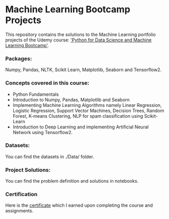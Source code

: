 # Machine Learning Bootcamp Projects 
This repository contains the solutions to the Machine Learning portfolio projects of the Udemy course: ['Python for Data Science and Machine Learning Bootcamp'](https://www.udemy.com/course/python-for-data-science-and-machine-learning-bootcamp/).
  
### Packages:
Numpy, Pandas, NLTK, Scikit Learn, Matplotlib, Seaborn and Tensorflow2.  

### Concepts covered in this course:
- Python Fundamentals
- Introduction to Numpy, Pandas, Matplotlib and Seaborn
- Implementing Machine Learning Algorithms namely Linear Regression, Logistic Regression, Support Vector Machines, Decision Trees, Random Forest, K-means Clustering, NLP for spam classification using Scikit-Learn
- Introduction to Deep Learning and implementing Artificial Neural Network using Tensorflow2.

### Datasets:
You can find the datasets in ./Data/ folder.

### Project Solutions: 
You can find the problem definition and solutions in notebooks.

### Certification
Here is the [certificate](certificate.pdf) which I earned upon completing the course and assignments.
